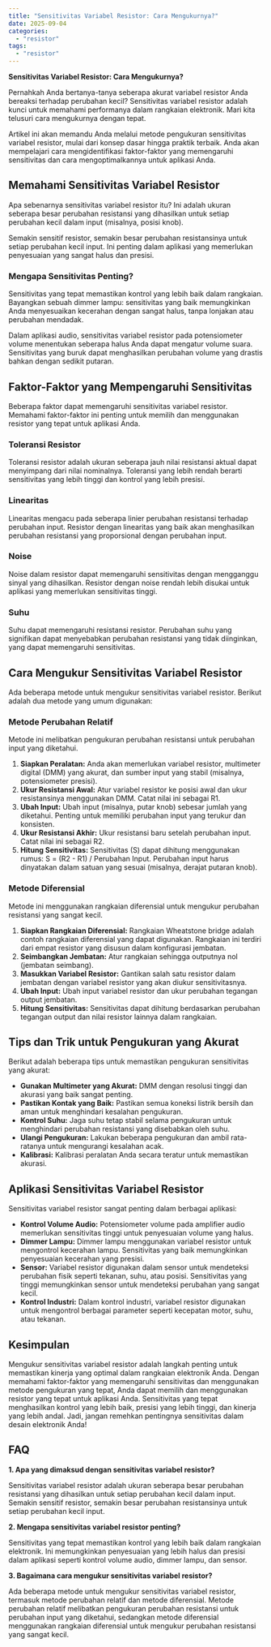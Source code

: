 ```yaml
---
title: "Sensitivitas Variabel Resistor: Cara Mengukurnya?"
date: 2025-09-04
categories: 
  - "resistor"
tags: 
  - "resistor"
---
```


**Sensitivitas Variabel Resistor: Cara Mengukurnya?**

Pernahkah Anda bertanya-tanya seberapa akurat variabel resistor Anda bereaksi terhadap perubahan kecil? Sensitivitas variabel resistor adalah kunci untuk memahami performanya dalam rangkaian elektronik. Mari kita telusuri cara mengukurnya dengan tepat.

Artikel ini akan memandu Anda melalui metode pengukuran sensitivitas variabel resistor, mulai dari konsep dasar hingga praktik terbaik. Anda akan mempelajari cara mengidentifikasi faktor-faktor yang memengaruhi sensitivitas dan cara mengoptimalkannya untuk aplikasi Anda.

## Memahami Sensitivitas Variabel Resistor

Apa sebenarnya sensitivitas variabel resistor itu? Ini adalah ukuran seberapa besar perubahan resistansi yang dihasilkan untuk setiap perubahan kecil dalam input (misalnya, posisi knob).

Semakin sensitif resistor, semakin besar perubahan resistansinya untuk setiap perubahan kecil input. Ini penting dalam aplikasi yang memerlukan penyesuaian yang sangat halus dan presisi.

### Mengapa Sensitivitas Penting?

Sensitivitas yang tepat memastikan kontrol yang lebih baik dalam rangkaian. Bayangkan sebuah dimmer lampu: sensitivitas yang baik memungkinkan Anda menyesuaikan kecerahan dengan sangat halus, tanpa lonjakan atau perubahan mendadak.

Dalam aplikasi audio, sensitivitas variabel resistor pada potensiometer volume menentukan seberapa halus Anda dapat mengatur volume suara. Sensitivitas yang buruk dapat menghasilkan perubahan volume yang drastis bahkan dengan sedikit putaran.

## Faktor-Faktor yang Mempengaruhi Sensitivitas

Beberapa faktor dapat memengaruhi sensitivitas variabel resistor. Memahami faktor-faktor ini penting untuk memilih dan menggunakan resistor yang tepat untuk aplikasi Anda.

### Toleransi Resistor

Toleransi resistor adalah ukuran seberapa jauh nilai resistansi aktual dapat menyimpang dari nilai nominalnya. Toleransi yang lebih rendah berarti sensitivitas yang lebih tinggi dan kontrol yang lebih presisi.

### Linearitas

Linearitas mengacu pada seberapa linier perubahan resistansi terhadap perubahan input. Resistor dengan linearitas yang baik akan menghasilkan perubahan resistansi yang proporsional dengan perubahan input.

### Noise

Noise dalam resistor dapat memengaruhi sensitivitas dengan mengganggu sinyal yang dihasilkan. Resistor dengan noise rendah lebih disukai untuk aplikasi yang memerlukan sensitivitas tinggi.

### Suhu

Suhu dapat memengaruhi resistansi resistor. Perubahan suhu yang signifikan dapat menyebabkan perubahan resistansi yang tidak diinginkan, yang dapat memengaruhi sensitivitas.

## Cara Mengukur Sensitivitas Variabel Resistor

Ada beberapa metode untuk mengukur sensitivitas variabel resistor. Berikut adalah dua metode yang umum digunakan:

### Metode Perubahan Relatif

Metode ini melibatkan pengukuran perubahan resistansi untuk perubahan input yang diketahui.

1. **Siapkan Peralatan:** Anda akan memerlukan variabel resistor, multimeter digital (DMM) yang akurat, dan sumber input yang stabil (misalnya, potensiometer presisi).
2. **Ukur Resistansi Awal:** Atur variabel resistor ke posisi awal dan ukur resistansinya menggunakan DMM. Catat nilai ini sebagai R1.
3. **Ubah Input:** Ubah input (misalnya, putar knob) sebesar jumlah yang diketahui. Penting untuk memiliki perubahan input yang terukur dan konsisten.
4. **Ukur Resistansi Akhir:** Ukur resistansi baru setelah perubahan input. Catat nilai ini sebagai R2.
5. **Hitung Sensitivitas:** Sensitivitas (S) dapat dihitung menggunakan rumus: S = (R2 - R1) / Perubahan Input. Perubahan input harus dinyatakan dalam satuan yang sesuai (misalnya, derajat putaran knob).

### Metode Diferensial

Metode ini menggunakan rangkaian diferensial untuk mengukur perubahan resistansi yang sangat kecil.

1. **Siapkan Rangkaian Diferensial:** Rangkaian Wheatstone bridge adalah contoh rangkaian diferensial yang dapat digunakan. Rangkaian ini terdiri dari empat resistor yang disusun dalam konfigurasi jembatan.
2. **Seimbangkan Jembatan:** Atur rangkaian sehingga outputnya nol (jembatan seimbang).
3. **Masukkan Variabel Resistor:** Gantikan salah satu resistor dalam jembatan dengan variabel resistor yang akan diukur sensitivitasnya.
4. **Ubah Input:** Ubah input variabel resistor dan ukur perubahan tegangan output jembatan.
5. **Hitung Sensitivitas:** Sensitivitas dapat dihitung berdasarkan perubahan tegangan output dan nilai resistor lainnya dalam rangkaian.

## Tips dan Trik untuk Pengukuran yang Akurat

Berikut adalah beberapa tips untuk memastikan pengukuran sensitivitas yang akurat:

- **Gunakan Multimeter yang Akurat:** DMM dengan resolusi tinggi dan akurasi yang baik sangat penting.
- **Pastikan Kontak yang Baik:** Pastikan semua koneksi listrik bersih dan aman untuk menghindari kesalahan pengukuran.
- **Kontrol Suhu:** Jaga suhu tetap stabil selama pengukuran untuk menghindari perubahan resistansi yang disebabkan oleh suhu.
- **Ulangi Pengukuran:** Lakukan beberapa pengukuran dan ambil rata-ratanya untuk mengurangi kesalahan acak.
- **Kalibrasi:** Kalibrasi peralatan Anda secara teratur untuk memastikan akurasi.

## Aplikasi Sensitivitas Variabel Resistor

Sensitivitas variabel resistor sangat penting dalam berbagai aplikasi:

- **Kontrol Volume Audio:** Potensiometer volume pada amplifier audio memerlukan sensitivitas tinggi untuk penyesuaian volume yang halus.
- **Dimmer Lampu:** Dimmer lampu menggunakan variabel resistor untuk mengontrol kecerahan lampu. Sensitivitas yang baik memungkinkan penyesuaian kecerahan yang presisi.
- **Sensor:** Variabel resistor digunakan dalam sensor untuk mendeteksi perubahan fisik seperti tekanan, suhu, atau posisi. Sensitivitas yang tinggi memungkinkan sensor untuk mendeteksi perubahan yang sangat kecil.
- **Kontrol Industri:** Dalam kontrol industri, variabel resistor digunakan untuk mengontrol berbagai parameter seperti kecepatan motor, suhu, atau tekanan.

## Kesimpulan

Mengukur sensitivitas variabel resistor adalah langkah penting untuk memastikan kinerja yang optimal dalam rangkaian elektronik Anda. Dengan memahami faktor-faktor yang memengaruhi sensitivitas dan menggunakan metode pengukuran yang tepat, Anda dapat memilih dan menggunakan resistor yang tepat untuk aplikasi Anda. Sensitivitas yang tepat menghasilkan kontrol yang lebih baik, presisi yang lebih tinggi, dan kinerja yang lebih andal. Jadi, jangan remehkan pentingnya sensitivitas dalam desain elektronik Anda!

## FAQ

**1\. Apa yang dimaksud dengan sensitivitas variabel resistor?**

Sensitivitas variabel resistor adalah ukuran seberapa besar perubahan resistansi yang dihasilkan untuk setiap perubahan kecil dalam input. Semakin sensitif resistor, semakin besar perubahan resistansinya untuk setiap perubahan kecil input.

**2\. Mengapa sensitivitas variabel resistor penting?**

Sensitivitas yang tepat memastikan kontrol yang lebih baik dalam rangkaian elektronik. Ini memungkinkan penyesuaian yang lebih halus dan presisi dalam aplikasi seperti kontrol volume audio, dimmer lampu, dan sensor.

**3\. Bagaimana cara mengukur sensitivitas variabel resistor?**

Ada beberapa metode untuk mengukur sensitivitas variabel resistor, termasuk metode perubahan relatif dan metode diferensial. Metode perubahan relatif melibatkan pengukuran perubahan resistansi untuk perubahan input yang diketahui, sedangkan metode diferensial menggunakan rangkaian diferensial untuk mengukur perubahan resistansi yang sangat kecil.
